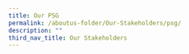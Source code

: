 ```yaml
---
title: Our PSG
permalink: /aboutus-folder/Our-Stakeholders/psg/
description: ""
third_nav_title: Our Stakeholders
---
```

